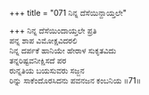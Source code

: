 +++
title = "071 ನಿನ್ನ ದೆಸೆಯಿನ್ದಾಯ್ತಲೇ"

+++
ನಿನ್ನ ದೆಸೆಯಿಂದಾಯ್ತಲೇ ಪ್ರತಿ  
ಪನ್ನ ಶಾಪ ವಿಮೋಕ್ಷವಿದರಲಿ  
ನಿನ್ನ ದರ್ಪಕೆ ಹಾನಿಯೇ ಹೇರಾಳ ಸುಕೃತವಿದು   
ತನ್ನರಿಷ್ಟವನೀಕ್ಷಿಸದೆ ಪರ  
ರುನ್ನತಿಯ ಬಯಸುವರು ಸಜ್ಜನ  
ರಿನ್ನು ಸಾಕೆಂದೊರಸಿದನು ಪವನಜನ ಕಂಬನಿಯ       ॥71॥